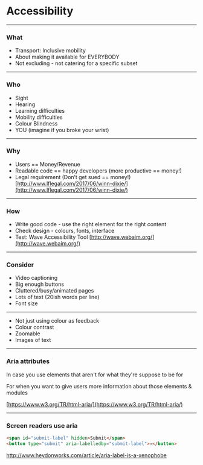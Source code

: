 
# Accessibility
---

### What

- Transport: Inclusive mobility
- About making it available for EVERYBODY
- Not excluding - not catering for a specific subset

---

### Who

- Sight
- Hearing
- Learning difficulties
- Mobility difficulties
- Colour Blindness
- YOU (imagine if you broke your wrist)

---

### Why

- Users == Money/Revenue
- Readable code == happy developers (more productive == money!)
- Legal requirement (Don’t get sued == money!) [http://www.lflegal.com/2017/06/winn-dixie/](http://www.lflegal.com/2017/06/winn-dixie/)

---

### How

- Write good code - use the right element for the right content
- Check design - colours, fonts, interface
- Test: Wave Accessibility Tool [http://wave.webaim.org/](http://wave.webaim.org/)

---

### Consider

- Video captioning
- Big enough buttons
- Cluttered/busy/animated pages
- Lots of text (20ish words per line)
- Font size

---

- Not just using colour as feedback
- Colour contrast
- Zoomable
- Images of text

---

### Aria attributes

In case you use elements that aren't for what they're suppose to be for

For when you want to give users more information about those elements & modules

[https://www.w3.org/TR/html-aria/](https://www.w3.org/TR/html-aria/)

---

### Screen readers use aria

```html
<span id="submit-label" hidden>Submit</span>
<button type="submit" aria-labelledby="submit-label">→</button>
```

http://www.heydonworks.com/article/aria-label-is-a-xenophobe



